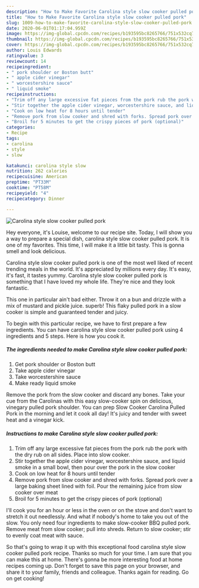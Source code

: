 ```yaml
---
description: "How to Make Favorite Carolina style slow cooker pulled pork"
title: "How to Make Favorite Carolina style slow cooker pulled pork"
slug: 1009-how-to-make-favorite-carolina-style-slow-cooker-pulled-pork
date: 2020-06-01T01:17:04.959Z
image: https://img-global.cpcdn.com/recipes/b193595bc8265766/751x532cq70/carolina-style-slow-cooker-pulled-pork-recipe-main-photo.jpg
thumbnail: https://img-global.cpcdn.com/recipes/b193595bc8265766/751x532cq70/carolina-style-slow-cooker-pulled-pork-recipe-main-photo.jpg
cover: https://img-global.cpcdn.com/recipes/b193595bc8265766/751x532cq70/carolina-style-slow-cooker-pulled-pork-recipe-main-photo.jpg
author: Louis Edwards
ratingvalue: 3
reviewcount: 14
recipeingredient:
- " pork shoulder or Boston butt"
- " apple cider vinegar"
- " worcestershire sauce"
- " liquid smoke"
recipeinstructions:
- "Trim off any large excessive fat pieces from the pork rub the pork with the dry rub on all sides. Place into slow cooker."
- "Stir together the apple cider vinegar, worcestershire sauce, and liquid smoke in a small bowl, then pour over the pork in the slow cooker"
- "Cook on low heat for 8 hours until tender"
- "Remove pork from slow cooker and shred with forks. Spread pork over a large baking sheet lined with foil. Pour the remaining juice from slow cooker over meat"
- "Broil for 5 minutes to get the crispy pieces of pork (optional)"
categories:
- Recipe
tags:
- carolina
- style
- slow

katakunci: carolina style slow 
nutrition: 262 calories
recipecuisine: American
preptime: "PT33M"
cooktime: "PT58M"
recipeyield: "4"
recipecategory: Dinner

---
```



![Carolina style slow cooker pulled pork](https://img-global.cpcdn.com/recipes/b193595bc8265766/751x532cq70/carolina-style-slow-cooker-pulled-pork-recipe-main-photo.jpg)

Hey everyone, it's Louise, welcome to our recipe site. Today, I will show you a way to prepare a special dish, carolina style slow cooker pulled pork. It is one of my favorites. This time, I will make it a little bit tasty. This is gonna smell and look delicious.

Carolina style slow cooker pulled pork is one of the most well liked of recent trending meals in the world. It's appreciated by millions every day. It's easy, it's fast, it tastes yummy. Carolina style slow cooker pulled pork is something that I have loved my whole life. They're nice and they look fantastic.

This one in particular ain&#39;t bad either. Throw it on a bun and drizzle with a mix of mustard and pickle juice. superb! This flaky pulled pork in a slow cooker is simple and guaranteed tender and juicy.


To begin with this particular recipe, we have to first prepare a few ingredients. You can have carolina style slow cooker pulled pork using 4 ingredients and 5 steps. Here is how you cook it.

<!--inarticleads1-->

##### The ingredients needed to make Carolina style slow cooker pulled pork:

1. Get  pork shoulder or Boston butt
1. Take  apple cider vinegar
1. Take  worcestershire sauce
1. Make ready  liquid smoke


Remove the pork from the slow cooker and discard any bones. Take your cue from the Carolinas with this easy slow-cooker spin on delicious, vinegary pulled pork shoulder. You can prep Slow Cooker Carolina Pulled Pork in the morning and let it cook all day! It&#39;s juicy and tender with sweet heat and a vinegar kick. 

<!--inarticleads2-->

##### Instructions to make Carolina style slow cooker pulled pork:

1. Trim off any large excessive fat pieces from the pork rub the pork with the dry rub on all sides. Place into slow cooker.
1. Stir together the apple cider vinegar, worcestershire sauce, and liquid smoke in a small bowl, then pour over the pork in the slow cooker
1. Cook on low heat for 8 hours until tender
1. Remove pork from slow cooker and shred with forks. Spread pork over a large baking sheet lined with foil. Pour the remaining juice from slow cooker over meat
1. Broil for 5 minutes to get the crispy pieces of pork (optional)


I&#39;ll cook you for an hour or less in the oven or on the stove and don&#39;t want to stretch it out needlessly. And what if nobody&#39;s home to take you out of the slow. You only need four ingredients to make slow-cooker BBQ pulled pork. Remove meat from slow cooker; pull into shreds. Return to slow cooker; stir to evenly coat meat with sauce. 

So that's going to wrap it up with this exceptional food carolina style slow cooker pulled pork recipe. Thanks so much for your time. I am sure that you can make this at home. There's gonna be more interesting food at home recipes coming up. Don't forget to save this page on your browser, and share it to your family, friends and colleague. Thanks again for reading. Go on get cooking!

